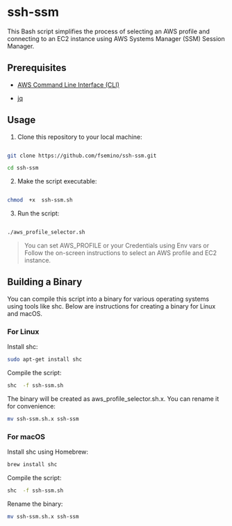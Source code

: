# ssh-ssm

  

This Bash script simplifies the process of selecting an AWS profile and connecting to an EC2 instance using AWS Systems Manager (SSM) Session Manager.

  

## Prerequisites

  

- [AWS Command Line Interface (CLI)](https://aws.amazon.com/cli/)

- [jq](https://stedolan.github.io/jq/)

  

## Usage

  

1. Clone this repository to your local machine:

  

```bash

git clone https://github.com/fsemino/ssh-ssm.git

cd ssh-ssm
```
  

 2. Make the script executable:

  

```bash

chmod  +x  ssh-ssm.sh
```

 3. Run  the  script:
  

```bash

./aws_profile_selector.sh
```

> You can set AWS_PROFILE or your Credentials using Env vars or
> Follow the on-screen instructions to select an AWS profile and EC2
> instance.

  

## Building a Binary

You can compile this script into a binary for various operating systems using tools like shc. Below are instructions for creating a binary for Linux and macOS.

  

### For Linux

Install shc:

  

```bash
sudo apt-get install shc
```
Compile the script:

  

```bash
shc  -f ssh-ssm.sh
```
The binary will be created as aws_profile_selector.sh.x. You can rename it for convenience:

  

```bash
mv ssh-ssm.sh.x ssh-ssm
```
### For macOS

Install shc using Homebrew:

  

```bash
brew install shc
```
Compile the script:

  

```bash
shc  -f ssh-ssm.sh
```
Rename the binary:

  

```bash
mv ssh-ssm.sh.x ssh-ssm
```